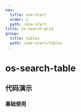```yaml
---
nav:
  title: one-start
  order: 1
  path: /one-start
title: os-search-grid
group:
  title: tables
  path: /one-start/tables
---
```


# os-search-table

## 代码演示

### 基础使用

<code src="../demos/search-grid/simple.tsx" />
